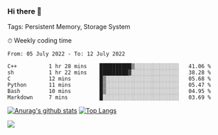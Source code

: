 ### Hi there 👋

Tags: Persistent Memory, Storage System

<!--

[![Anurag's github stats](https://github-readme-stats.vercel.app/api?username=wwyf)](https://github.com/anuraghazra/github-readme-stats)

[![Anurag's github stats](https://github-readme-stats.vercel.app/api?username=wwyf&count_private=true)](https://github.com/anuraghazra/github-readme-stats)


[![Top Langs](https://github-readme-stats.vercel.app/api/top-langs/?username=wwyf&count_private=true&&hide=jupyter%20notebook,html)](https://github.com/anuraghazra/github-readme-stats)



-->


⏱ Weekly coding time

<!--START_SECTION:waka-->

```text
From: 05 July 2022 - To: 12 July 2022

C++          1 hr 28 mins    ██████████▒░░░░░░░░░░░░░░   41.06 %
sh           1 hr 22 mins    █████████▓░░░░░░░░░░░░░░░   38.28 %
C            12 mins         █▒░░░░░░░░░░░░░░░░░░░░░░░   05.68 %
Python       11 mins         █▒░░░░░░░░░░░░░░░░░░░░░░░   05.47 %
Bash         10 mins         █▒░░░░░░░░░░░░░░░░░░░░░░░   04.95 %
Markdown     7 mins          █░░░░░░░░░░░░░░░░░░░░░░░░   03.69 %
```

<!--END_SECTION:waka-->



[![Anurag's github stats](https://github-readme-stats.vercel.app/api?username=wwyf&count_private=true&show_icons=true&hide_border=true)](https://github.com/anuraghazra/github-readme-stats) [![Top Langs](https://github-readme-stats.vercel.app/api/top-langs/?username=wwyf&count_private=true&hide=jupyter%20notebook,html,OpenEdge%20ABL&langs_count=10&layout=compact&hide_border=true)](https://github.com/anuraghazra/github-readme-stats)

<!--

[![willianrod's wakatime stats](https://github-readme-stats.vercel.app/api/wakatime?username=wwyf)](https://github.com/anuraghazra/github-readme-stats)


-->

![](https://hit.yhype.me/github/profile?user_id=23121291)

